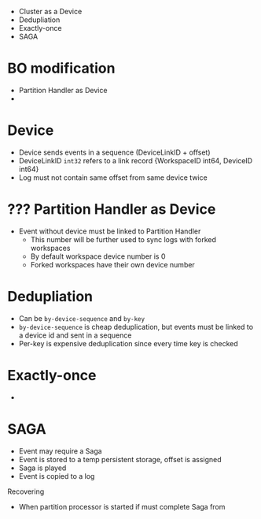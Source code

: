 - Cluster as a Device
- Dedupliation
- Exactly-once
- SAGA

# BO modification

- Partition Handler as Device
- 

# Device

- Device sends events in a sequence (DeviceLinkID + offset)
- DeviceLinkID `int32` refers to a link record {WorkspaceID int64, DeviceID int64}
- Log must not contain same offset from same device twice

# ??? Partition Handler as Device

- Event without device must be linked to Partition Handler
  - This number will be further used to sync logs with forked workspaces
  - By default workspace device number is 0
  - Forked workspaces have their own device number

# Dedupliation

- Can be `by-device-sequence` and `by-key`
- `by-device-sequence` is cheap deduplication, but events must be linked to a device id and sent in a sequence
- Per-key is expensive deduplication since every time key is checked

# Exactly-once
- 

# SAGA

- Event may require a Saga
- Event is stored to a temp persistent storage, offset is assigned
- Saga is played
- Event is copied to a log

Recovering
- When partition processor is started if must complete Saga from
